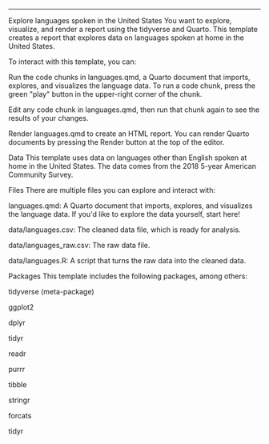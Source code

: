 
---


Explore languages spoken in the United States
You want to explore, visualize, and render a report using the tidyverse and Quarto. This template creates a report that explores data on languages spoken at home in the United States.

To interact with this template, you can:

Run the code chunks in languages.qmd, a Quarto document that imports, explores, and visualizes the language data. To run a code chunk, press the green "play" button in the upper-right corner of the chunk.

Edit any code chunk in languages.qmd, then run that chunk again to see the results of your changes.

Render languages.qmd to create an HTML report. You can render Quarto documents by pressing the Render button at the top of the editor.

Data
This template uses data on languages other than English spoken at home in the United States. The data comes from the 2018 5-year American Community Survey.

Files
There are multiple files you can explore and interact with:

languages.qmd: A Quarto document that imports, explores, and visualizes the language data. If you'd like to explore the data yourself, start here!

data/languages.csv: The cleaned data file, which is ready for analysis.

data/languages_raw.csv: The raw data file.

data/languages.R: A script that turns the raw data into the cleaned data.

Packages
This template includes the following packages, among others:

tidyverse (meta-package)

ggplot2

dplyr

tidyr

readr

purrr

tibble

stringr

forcats

tidyr

